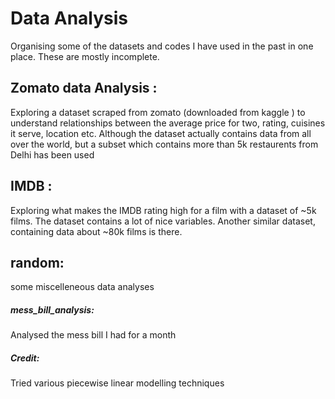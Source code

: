 # Data Analysis

Organising some of the datasets and codes I have used in the past in one place. These are mostly incomplete. 

## __Zomato data Analysis__ : 
Exploring a dataset scraped from zomato (downloaded from kaggle <add link>) to understand relationships between the average price for two, rating, cuisines it serve, location etc. 
Although the dataset actually contains data from all over the world, but a subset which contains more than 5k restaurents from Delhi has been used

## __IMDB__ :
Exploring what makes the IMDB rating high for a film with a dataset of ~5k films. The dataset contains a lot of nice variables. Another similar dataset, containing data about ~80k films is there. 

## __random__:
some miscelleneous data analyses
##### __mess_bill_analysis__: 
Analysed the mess bill I had for a month
##### __Credit__:  
Tried various piecewise linear modelling techniques 
